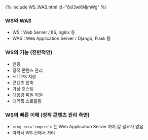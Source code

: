 {% include WS_WAS.html id="6xl3wKMjmWg" %}

<h3>WS와 WAS</h3>

- WS : Web Server / IIS, nginx 등
- WAS : Web Application Server / Django, Flask 등 

<h3>WS의 기능 (전반적인)</h3>

- 인증
- 정적 콘텐츠 관리
- HTTPS 지원
- 콘텐츠 압축
- 가상 호스팅
- 대용량 파일 지원
- 대역폭 스로틀링

<h3>WS의 빠른 이해 (정적 콘텐츠 관리 측면) </h3>

- `<img src='imgsrc'>` 는 Web Application Server 까지 갈 필요가 없음
- 따라서 WS 선에서 처리
